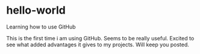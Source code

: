 # hello-world
Learning how to use GitHub

This is the first time i am using GitHub. Seems to be really useful. Excited to see what added advantages it gives to my projects. Will keep you posted.


